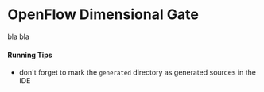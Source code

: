 # OpenFlow Dimensional Gate

bla bla

#### Running Tips
- don't forget to mark the `generated` directory as generated sources in the IDE 